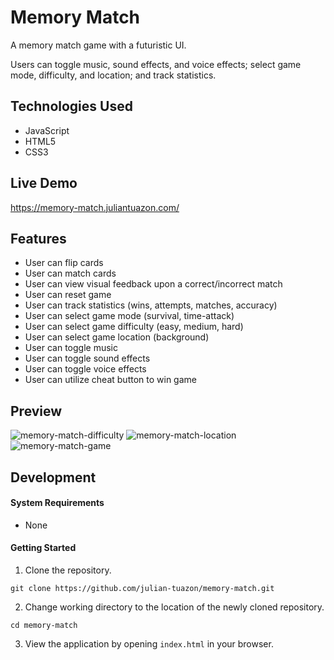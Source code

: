 # Memory Match

A memory match game with a futuristic UI. 

Users can toggle music, sound effects, and voice effects; select game mode, difficulty, and location; and track statistics.   

## Technologies Used
- JavaScript
- HTML5
- CSS3

## Live Demo
https://memory-match.juliantuazon.com/

## Features
- User can flip cards
- User can match cards
- User can view visual feedback upon a correct/incorrect match
- User can reset game
- User can track statistics (wins, attempts, matches, accuracy)
- User can select game mode (survival, time-attack)
- User can select game difficulty (easy, medium, hard)
- User can select game location (background)
- User can toggle music
- User can toggle sound effects
- User can toggle voice effects
- User can utilize cheat button to win game

## Preview
![memory-match-difficulty](https://user-images.githubusercontent.com/57813827/78608602-124ef700-7816-11ea-904f-4480fa10bfd1.png)
![memory-match-location](https://user-images.githubusercontent.com/57813827/78783508-96a99300-7958-11ea-9366-caf293ab4b0f.png)
![memory-match-game](https://user-images.githubusercontent.com/57813827/78783465-8691b380-7958-11ea-80ae-e1cadbbe22e4.png)

## Development

#### System Requirements
- None

#### Getting Started
1. Clone the repository.
  ```shell
  git clone https://github.com/julian-tuazon/memory-match.git
  ```
2. Change working directory to the location of the newly cloned repository.
  ```shell
  cd memory-match
  ```
3. View the application by opening ```index.html``` in your browser.
